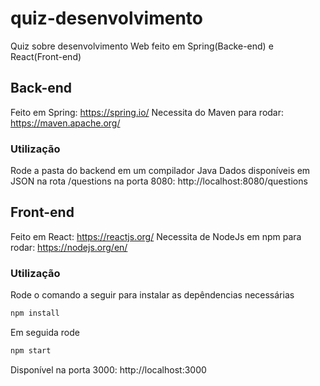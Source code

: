 # quiz-desenvolvimento
Quiz sobre desenvolvimento Web feito em Spring(Backe-end) e React(Front-end)


## Back-end
Feito em Spring: https://spring.io/
Necessita do Maven para rodar: https://maven.apache.org/

### Utilização
Rode a pasta do backend em um compilador Java
Dados disponíveis em JSON na rota /questions na porta 8080: http://localhost:8080/questions


## Front-end
Feito em React: https://reactjs.org/
Necessita de NodeJs em npm para rodar: https://nodejs.org/en/

### Utilização
Rode o comando a seguir para instalar as depêndencias necessárias
```bash
npm install
```
Em seguida rode
```bash
npm start
```
Disponível na porta 3000:  http://localhost:3000
